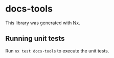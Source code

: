 # docs-tools

This library was generated with [Nx](https://nx.dev).

## Running unit tests

Run `nx test docs-tools` to execute the unit tests.
